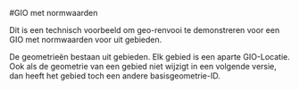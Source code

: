 #GIO met normwaarden

Dit is een technisch voorbeeld om geo-renvooi te demonstreren voor een GIO met normwaarden voor uit gebieden.

De geometrieën bestaan uit gebieden. Elk gebied is een aparte GIO-Locatie.
Ook als de geometrie van een gebied niet wijzigt in een volgende versie, dan heeft het gebied toch een andere basisgeometrie-ID.
